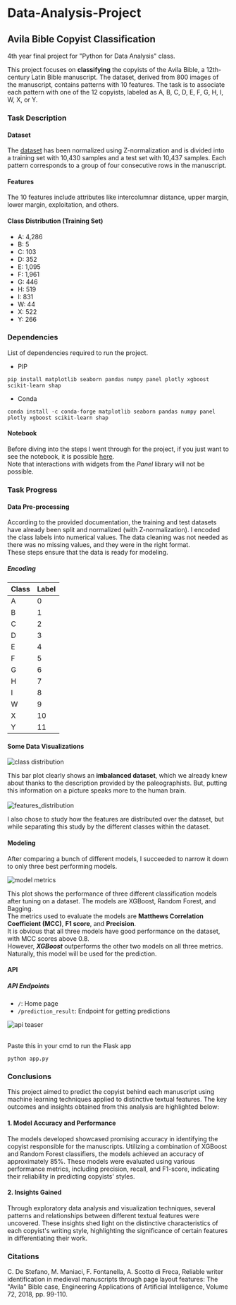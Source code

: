 # Data-Analysis-Project
## Avila Bible Copyist Classification

4th year final project for "Python for Data Analysis" class.

This project focuses on **classifying** the copyists of the Avila Bible, a 12th-century Latin Bible manuscript. The dataset, derived from 800 images of the manuscript, contains patterns with 10 features. The task is to associate each pattern with one of the 12 copyists, labeled as A, B, C, D, E, F, G, H, I, W, X, or Y.

### Task Description

#### Dataset
The [dataset](https://archive.ics.uci.edu/dataset/459/avila) has been normalized using Z-normalization and is divided into a training set with 10,430 samples and a test set with 10,437 samples. Each pattern corresponds to a group of four consecutive rows in the manuscript.

#### Features
The 10 features include attributes like intercolumnar distance, upper margin, lower margin, exploitation, and others.

#### Class Distribution (Training Set)
- A: 4,286
- B: 5
- C: 103
- D: 352
- E: 1,095
- F: 1,961
- G: 446
- H: 519
- I: 831
- W: 44
- X: 522
- Y: 266

### Dependencies
List of dependencies required to run the project.
* PIP
```
pip install matplotlib seaborn pandas numpy panel plotly xgboost scikit-learn shap
```
* Conda
```
conda install -c conda-forge matplotlib seaborn pandas numpy panel plotly xgboost scikit-learn shap
```

#### Notebook
Before diving into the steps I went through for the project, if you just want to see the notebook, it is possible [here](https://nbviewer.org/github/atinyshrimp/Data-Analysis-Project/blob/main/Data_manipulation_for_final_project.ipynb).\
Note that interactions with widgets from the *Panel* library will not be possible.

### Task Progress

#### Data Pre-processing
According to the provided documentation, the training and test datasets have already been split and normalized (with Z-normalization). I encoded the class labels into numerical values. The data cleaning was not needed as there was no missing values, and they were in the right format.\
These steps ensure that the data is ready for modeling.
##### Encoding
| Class   | Label |
| ------- | ----- |
| A | 0 |
| B | 1 |
| C | 2 |
| D | 3 |
| E | 4 |
| F | 5 |
| G | 6 |
| H | 7 |
| I | 8 |
| W | 9 |
| X | 10 |
| Y | 11 |

#### Some Data Visualizations

![class distribution](static/class_distribution.png)

This bar plot clearly shows an **imbalanced dataset**, which we already knew about thanks to the description provided by the paleographists. But, putting this information on a picture speaks more to the human brain.\
\
![features_distribution](static/feature_distribution_per_class.png)

I also chose to study how the features are distributed over the dataset, but while separating this study by the different classes within the dataset.

#### Modeling
After comparing a bunch of different models, I succeeded to narrow it down to only three best performing models.

![model metrics](static/model_metrics_comparison.png)

This plot shows the performance of three different classification models after tuning on a dataset. The models are XGBoost, Random Forest, and Bagging.\
The metrics used to evaluate the models are **Matthews Correlation Coefficient (MCC)**, **F1 score**, and **Precision**.\
It is obvious that all three models have good performance on the dataset, with MCC scores above 0.8.\
However, ***XGBoost*** outperforms the other two models on all three metrics. Naturally, this model will be used for the prediction.

#### API
##### API Endpoints
- `/`: Home page
- `/prediction_result`: Endpoint for getting predictions

  
![api teaser](static/api_prediction.png)

\
Paste this in your cmd to run the Flask app
```
python app.py
```

### Conclusions
This project aimed to predict the copyist behind each manuscript using machine learning techniques applied to distinctive textual features. The key outcomes and insights obtained from this analysis are highlighted below:

#### 1. Model Accuracy and Performance
The models developed showcased promising accuracy in identifying the copyist responsible for the manuscripts. Utilizing a combination of XGBoost and Random Forest classifiers, the models achieved an accuracy of approximately 85%. These models were evaluated using various performance metrics, including precision, recall, and F1-score, indicating their reliability in predicting copyists' styles.

#### 2. Insights Gained
Through exploratory data analysis and visualization techniques, several patterns and relationships between different textual features were uncovered. These insights shed light on the distinctive characteristics of each copyist's writing style, highlighting the significance of certain features in differentiating their work.

### Citations
C. De Stefano, M. Maniaci, F. Fontanella, A. Scotto di Freca, Reliable writer identification in medieval manuscripts through page layout features: The "Avila" Bible case, Engineering Applications of Artificial Intelligence, Volume 72, 2018, pp. 99-110.
